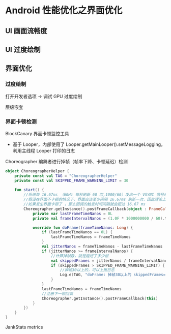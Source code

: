 # Android 性能优化之界面优化


## UI 画面流畅度
## UI 过度绘制


## 界面优化

### 过度绘制
打开开发者选项 -> 调试 GPU 过度绘制

层级嵌套


### 界面卡顿检测

BlockCanary 界面卡顿监控工具
- 基于 Looper，内部使用了 Looper.getMainLooper().setMessageLogging，利用主线程 Looper 打印的日志


Choreographer 编舞者进行掉帧（帧率下降、卡顿延迟）检测

```kotlin
object ChoreographerHelper {
    private const val TAG = "ChoreographerHelper"
    private const val SKIPPED_FRAME_WARNING_LIMIT = 30
    
    fun start() {
        //系统每 16.67ms （60Hz 每秒刷新 60 次,1000/60）发出一个 VSYNC 信号来通知刷新一次屏幕
        //假设在界面不卡顿的情况下，界面应该至少间隔 16.67ms 刷新一次，因此理论上至少每 16.67ms 应该会触发一次回调
        //如果发生界面卡顿了 ，那么回调的触发时间间隔就会超过 16.67 ms
        Choreographer.getInstance().postFrameCallback(object : FrameCallback {
            private var lastFrameTimeNanos = 0L
            private val frameIntervalNanos = (1.0F * 1000000000 / 60).toLong() //60Hz

            override fun doFrame(frameTimeNanos: Long) {
                if (lastFrameTimeNanos == 0L) {
                    lastFrameTimeNanos = frameTimeNanos
                }
                val jitterNanos = frameTimeNanos - lastFrameTimeNanos
                if (jitterNanos >= frameIntervalNanos) {
                    //计算掉帧数，就是延迟了多少帧
                    val skippedFrames = jitterNanos / frameIntervalNanos
                    if (skippedFrames > SKIPPED_FRAME_WARNING_LIMIT) {
                        //掉帧30以上的，可以上报日志
                        Log.e(TAG, "doFrame: 掉帧30以上的 skippedFrames=$skippedFrames")
                    }
                }
                lastFrameTimeNanos = frameTimeNanos
                //注册下一帧回调
                Choreographer.getInstance().postFrameCallback(this)
            }
        })
    }
}
```

JankStats metrics 


 